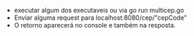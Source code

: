 - executar algum dos executaveis ou via go run multicep.go
- Enviar alguma request para localhost:8080/cep/"cepCode"
- O retorno aparecerá no console e também na resposta.
